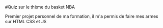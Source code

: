 #Quiz sur le thème du basket NBA  

Premier projet personnel de ma formation, il m'a permis de faire mes armes sur HTML CSS et JS

